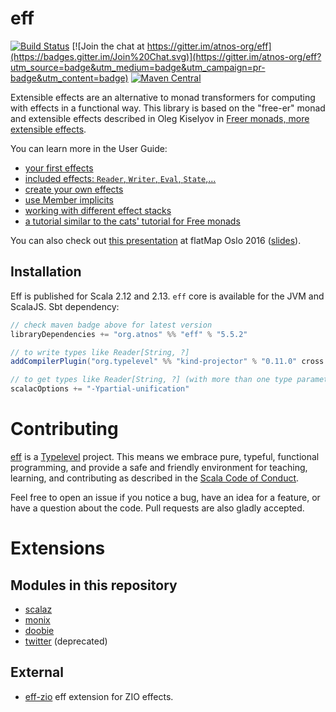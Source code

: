 # eff

[![Build Status](https://travis-ci.org/atnos-org/eff.png?branch=master)](https://travis-ci.org/atnos-org/eff)
[![Join the chat at https://gitter.im/atnos-org/eff](https://badges.gitter.im/Join%20Chat.svg)](https://gitter.im/atnos-org/eff?utm_source=badge&utm_medium=badge&utm_campaign=pr-badge&utm_content=badge)
[![Maven Central](https://img.shields.io/maven-central/v/org.atnos/eff_2.12.svg)](https://maven-badges.herokuapp.com/maven-central/org.atnos/eff_2.12)

Extensible effects are an alternative to monad transformers for computing with effects in a functional way.
This library is based on the "free-er" monad and extensible effects described in
Oleg Kiselyov in [Freer monads, more extensible effects](http://okmij.org/ftp/Haskell/extensible/more.pdf).

You can learn more in the User Guide:

 - [your first effects](https://atnos-org.github.io/eff/org.atnos.site.Introduction.html)
 - [included effects: `Reader`, `Writer`, `Eval`, `State`,...](https://atnos-org.github.io/eff/org.atnos.site.OutOfTheBox.html)
 - [create your own effects](https://atnos-org.github.io/eff/org.atnos.site.CreateEffects.html)
 - [use Member implicits](https://atnos-org.github.io/eff/org.atnos.site.MemberImplicits.html)
 - [working with different effect stacks](https://atnos-org.github.io/eff/org.atnos.site.TransformStack.html)
 - [a tutorial similar to the cats' tutorial for Free monads](https://atnos-org.github.io/eff/org.atnos.site.Tutorial.html)

You can also check out [this presentation](https://bit.ly/eff_flatmap_2016) at flatMap Oslo 2016 ([slides](https://www.slideshare.net/etorreborre/the-eff-monad-one-monad-to-rule-them-all)).

## Installation

Eff is published for Scala 2.12 and 2.13. `eff` core is available for the JVM and ScalaJS. Sbt dependency:

```scala
// check maven badge above for latest version
libraryDependencies += "org.atnos" %% "eff" % "5.5.2"

// to write types like Reader[String, ?]
addCompilerPlugin("org.typelevel" %% "kind-projector" % "0.11.0" cross CrossVersion.full)

// to get types like Reader[String, ?] (with more than one type parameter) correctly inferred for scala 2.12.x
scalacOptions += "-Ypartial-unification"
```

# Contributing

[eff](https://github.com/atnos-org/eff/) is a [Typelevel](https://typelevel.org) project. This means we embrace pure, typeful, functional programming,
and provide a safe and friendly environment for teaching, learning, and contributing as described in the [Scala Code of Conduct](https://www.scala-lang.org/conduct/).

Feel free to open an issue if you notice a bug, have an idea for a feature, or have a question about the code. Pull requests are also gladly accepted.

# Extensions

## Modules in this repository

- [scalaz](./scalaz)
- [monix](./monix)
- [doobie](./doobie)
- [twitter](./twitter) (deprecated)

## External

- [eff-zio](https://github.com/takayahilton/eff-zio) eff extension for ZIO effects.
